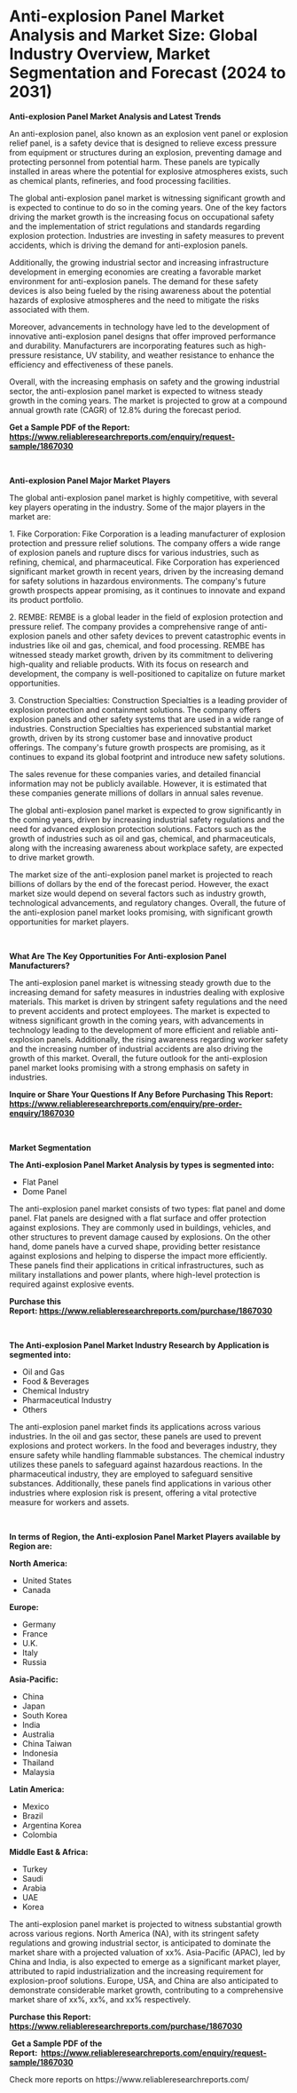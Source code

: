 <p><h1>Anti-explosion Panel Market Analysis and Market Size: Global Industry Overview, Market Segmentation and Forecast (2024 to 2031)</h1></p><p><strong>Anti-explosion Panel Market Analysis and Latest Trends</strong></p>
<p><p>An anti-explosion panel, also known as an explosion vent panel or explosion relief panel, is a safety device that is designed to relieve excess pressure from equipment or structures during an explosion, preventing damage and protecting personnel from potential harm. These panels are typically installed in areas where the potential for explosive atmospheres exists, such as chemical plants, refineries, and food processing facilities.</p><p>The global anti-explosion panel market is witnessing significant growth and is expected to continue to do so in the coming years. One of the key factors driving the market growth is the increasing focus on occupational safety and the implementation of strict regulations and standards regarding explosion protection. Industries are investing in safety measures to prevent accidents, which is driving the demand for anti-explosion panels.</p><p>Additionally, the growing industrial sector and increasing infrastructure development in emerging economies are creating a favorable market environment for anti-explosion panels. The demand for these safety devices is also being fueled by the rising awareness about the potential hazards of explosive atmospheres and the need to mitigate the risks associated with them.</p><p>Moreover, advancements in technology have led to the development of innovative anti-explosion panel designs that offer improved performance and durability. Manufacturers are incorporating features such as high-pressure resistance, UV stability, and weather resistance to enhance the efficiency and effectiveness of these panels.</p><p>Overall, with the increasing emphasis on safety and the growing industrial sector, the anti-explosion panel market is expected to witness steady growth in the coming years. The market is projected to grow at a compound annual growth rate (CAGR) of 12.8% during the forecast period.</p></p>
<p><strong>Get a Sample PDF of the Report:&nbsp; <a href="https://www.reliableresearchreports.com/enquiry/request-sample/1867030">https://www.reliableresearchreports.com/enquiry/request-sample/1867030</a></strong></p>
<p>&nbsp;</p>
<p><strong>Anti-explosion Panel Major Market Players</strong></p>
<p><p>The global anti-explosion panel market is highly competitive, with several key players operating in the industry. Some of the major players in the market are:</p><p>1. Fike Corporation: Fike Corporation is a leading manufacturer of explosion protection and pressure relief solutions. The company offers a wide range of explosion panels and rupture discs for various industries, such as refining, chemical, and pharmaceutical. Fike Corporation has experienced significant market growth in recent years, driven by the increasing demand for safety solutions in hazardous environments. The company's future growth prospects appear promising, as it continues to innovate and expand its product portfolio.</p><p>2. REMBE: REMBE is a global leader in the field of explosion protection and pressure relief. The company provides a comprehensive range of anti-explosion panels and other safety devices to prevent catastrophic events in industries like oil and gas, chemical, and food processing. REMBE has witnessed steady market growth, driven by its commitment to delivering high-quality and reliable products. With its focus on research and development, the company is well-positioned to capitalize on future market opportunities.</p><p>3. Construction Specialties: Construction Specialties is a leading provider of explosion protection and containment solutions. The company offers explosion panels and other safety systems that are used in a wide range of industries. Construction Specialties has experienced substantial market growth, driven by its strong customer base and innovative product offerings. The company's future growth prospects are promising, as it continues to expand its global footprint and introduce new safety solutions.</p><p>The sales revenue for these companies varies, and detailed financial information may not be publicly available. However, it is estimated that these companies generate millions of dollars in annual sales revenue.</p><p>The global anti-explosion panel market is expected to grow significantly in the coming years, driven by increasing industrial safety regulations and the need for advanced explosion protection solutions. Factors such as the growth of industries such as oil and gas, chemical, and pharmaceuticals, along with the increasing awareness about workplace safety, are expected to drive market growth.</p><p>The market size of the anti-explosion panel market is projected to reach billions of dollars by the end of the forecast period. However, the exact market size would depend on several factors such as industry growth, technological advancements, and regulatory changes. Overall, the future of the anti-explosion panel market looks promising, with significant growth opportunities for market players.</p></p>
<p>&nbsp;</p>
<p><strong>What Are The Key Opportunities For Anti-explosion Panel Manufacturers?</strong></p>
<p><p>The anti-explosion panel market is witnessing steady growth due to the increasing demand for safety measures in industries dealing with explosive materials. This market is driven by stringent safety regulations and the need to prevent accidents and protect employees. The market is expected to witness significant growth in the coming years, with advancements in technology leading to the development of more efficient and reliable anti-explosion panels. Additionally, the rising awareness regarding worker safety and the increasing number of industrial accidents are also driving the growth of this market. Overall, the future outlook for the anti-explosion panel market looks promising with a strong emphasis on safety in industries.</p></p>
<p><strong>Inquire or Share Your Questions If Any Before Purchasing This Report: <a href="https://www.reliableresearchreports.com/enquiry/pre-order-enquiry/1867030">https://www.reliableresearchreports.com/enquiry/pre-order-enquiry/1867030</a></strong></p>
<p>&nbsp;</p>
<p><strong>Market Segmentation</strong></p>
<p><strong>The Anti-explosion Panel Market Analysis by types is segmented into:</strong></p>
<p><ul><li>Flat Panel</li><li>Dome Panel</li></ul></p>
<p><p>The anti-explosion panel market consists of two types: flat panel and dome panel. Flat panels are designed with a flat surface and offer protection against explosions. They are commonly used in buildings, vehicles, and other structures to prevent damage caused by explosions. On the other hand, dome panels have a curved shape, providing better resistance against explosions and helping to disperse the impact more efficiently. These panels find their applications in critical infrastructures, such as military installations and power plants, where high-level protection is required against explosive events.</p></p>
<p><strong>Purchase this Report:&nbsp;<a href="https://www.reliableresearchreports.com/purchase/1867030">https://www.reliableresearchreports.com/purchase/1867030</a></strong></p>
<p>&nbsp;</p>
<p><strong>The Anti-explosion Panel Market Industry Research by Application is segmented into:</strong></p>
<p><ul><li>Oil and Gas</li><li>Food & Beverages</li><li>Chemical Industry</li><li>Pharmaceutical Industry</li><li>Others</li></ul></p>
<p><p>The anti-explosion panel market finds its applications across various industries. In the oil and gas sector, these panels are used to prevent explosions and protect workers. In the food and beverages industry, they ensure safety while handling flammable substances. The chemical industry utilizes these panels to safeguard against hazardous reactions. In the pharmaceutical industry, they are employed to safeguard sensitive substances. Additionally, these panels find applications in various other industries where explosion risk is present, offering a vital protective measure for workers and assets.</p></p>
<p>&nbsp;</p>
<p><strong>In terms of Region, the Anti-explosion Panel Market Players available by Region are:</strong></p>
<p>
    <p> <strong> North America: </strong>
        <ul>
            <li>United States</li>
            <li>Canada</li>
        </ul>
        </p> 
    <p> <strong> Europe: </strong>
        <ul>
            <li>Germany</li>
            <li>France</li>
            <li>U.K.</li>
            <li>Italy</li>
            <li>Russia</li>
        </ul>
        </p> 
    <p> <strong> Asia-Pacific: </strong>
        <ul>
            <li>China</li>
            <li>Japan</li>
            <li>South Korea</li>
            <li>India</li>
            <li>Australia</li>
            <li>China Taiwan</li>
            <li>Indonesia</li>
            <li>Thailand</li>
            <li>Malaysia</li>
        </ul>
        </p> 
    <p> <strong> Latin America: </strong>
        <ul>
            <li>Mexico</li>
            <li>Brazil</li>
            <li>Argentina Korea</li>
            <li>Colombia</li>
        </ul>
        </p> 
    <p> <strong> Middle East & Africa: </strong>
        <ul>
            <li>Turkey</li>
            <li>Saudi</li>
            <li>Arabia</li>
            <li>UAE</li>
            <li>Korea</li>
        </ul>
    </p>
    </p>
<p><p>The anti-explosion panel market is projected to witness substantial growth across various regions. North America (NA), with its stringent safety regulations and growing industrial sector, is anticipated to dominate the market share with a projected valuation of xx%. Asia-Pacific (APAC), led by China and India, is also expected to emerge as a significant market player, attributed to rapid industrialization and the increasing requirement for explosion-proof solutions. Europe, USA, and China are also anticipated to demonstrate considerable market growth, contributing to a comprehensive market share of xx%, xx%, and xx% respectively.</p></p>
<p><strong>Purchase this Report: <a href="https://www.reliableresearchreports.com/purchase/1867030">https://www.reliableresearchreports.com/purchase/1867030</a></strong></p>
<p>&nbsp;<strong>Get a Sample PDF of the Report:&nbsp;&nbsp;<a href="https://www.reliableresearchreports.com/enquiry/request-sample/1867030">https://www.reliableresearchreports.com/enquiry/request-sample/1867030</a></strong></p>
<p><strong></strong></p>
<p>Check more reports on https://www.reliableresearchreports.com/</p>